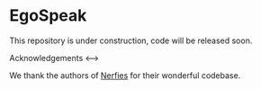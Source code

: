 # EgoSpeak

This repository is under construction, code will be released soon.

<!--> Acknowledgements <-->
We thank the authors of [Nerfies](https://nerfies.github.io) for their wonderful codebase.